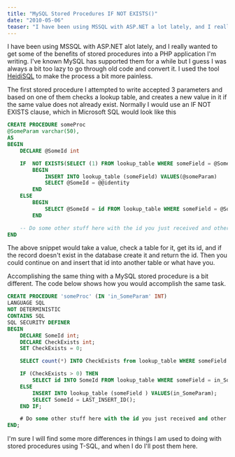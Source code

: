 ```yaml
---
title: "MySQL Stored Procedures IF NOT EXISTS()"
date: "2010-05-06"
teaser: "I have been using MSSQL with ASP.NET a lot lately, and I really wanted to get some of the benefits of stored procedures into a PHP application I'm writing. I've known MySQL has supported them for a while but I guess I was always a bit too lazy..."
---
```


I have been using MSSQL with ASP.NET alot lately, and I really wanted to get some of the benefits of stored procedures into a PHP application I'm writing. I've known MySQL has supported them for a while but I guess I was always a bit too lazy to go through old code and convert it. I used the tool [HeidiSQL](http://www.heidisql.com/) to make the process a bit more painless.

The first stored procedure I attempted to write accepted 3 parameters and based on one of them checks a lookup table, and creates a new value in it if the same value does not already exist. Normally I would use an IF NOT EXISTS clause, which in Microsoft SQL would look like this

```sql
CREATE PROCEDURE someProc
@SomeParam varchar(50),
AS
BEGIN
    DECLARE @SomeId int

    IF  NOT EXISTS(SELECT (1) FROM lookup_table WHERE someField = @SomeParam )
        BEGIN
            INSERT INTO lookup_table (someField) VALUES(@someParam)
            SELECT @SomeId = @@identity
        END
    ELSE
        BEGIN
            SELECT @SomeId = id FROM lookup_table WHERE someField = @SomeParam
        END

    -- Do some other stuff here with the id you just received and other data
END
```

The above snippet would take a value, check a table for it, get its id, and if the record doesn't exist in the database create it and return the id. Then you could continue on and insert that id into another table or what have you.

Accomplishing the same thing with a MySQL stored procedure is a bit different. The code below shows how you would accomplish the same task.

```sql
CREATE PROCEDURE 'someProc' (IN 'in_SomeParam' INT)
LANGUAGE SQL
NOT DETERMINISTIC
CONTAINS SQL
SQL SECURITY DEFINER
BEGIN
    DECLARE SomeId int;
    DECLARE CheckExists int;
    SET CheckExists = 0;

    SELECT count(*) INTO CheckExists from lookup_table WHERE someField = in_SomeParam;

    IF (CheckExists > 0) THEN
        SELECT id INTO SomeId FROM lookup_table WHERE someField = in_SomeParam;
    ELSE
        INSERT INTO lookup_table (someField ) VALUES(in_SomeParam);
        SELECT SomeId = LAST_INSERT_ID();
    END IF;

    # Do some other stuff here with the id you just received and other data
END;
```

I'm sure I will find some more differences in things I am used to doing with stored procedures using T-SQL, and when I do I'll post them here.
